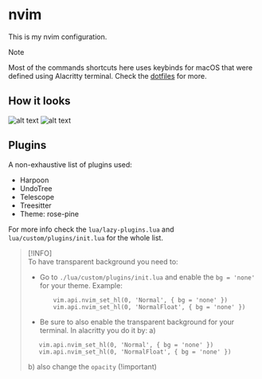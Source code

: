 # nvim

This is my nvim configuration.

> [!NOTE]  
> Most of the commands shortcuts here uses keybinds for macOS that were defined using Alacritty terminal. Check the [dotfiles](https://github.com/Guilospanck/dotfiles) for more.

## How it looks

![alt text](img/nvim.png)
![alt text](img/nvim2.png)

## Plugins

A non-exhaustive list of plugins used:

- Harpoon
- UndoTree
- Telescope
- Treesitter
- Theme: rose-pine

For more info check the `lua/lazy-plugins.lua` and `lua/custom/plugins/init.lua` for the whole list.

> [!INFO]  
> To have transparent background you need to:
> - Go to `./lua/custom/plugins/init.lua` and enable the `bg = 'none'` for your theme. Example:
> ```
>        vim.api.nvim_set_hl(0, 'Normal', { bg = 'none' })
>        vim.api.nvim_set_hl(0, 'NormalFloat', { bg = 'none' })
>
> ```
> - Be sure to also enable the transparent background for your terminal. In alacritty you do it by:
> a) 
> ```
>    vim.api.nvim_set_hl(0, 'Normal', { bg = 'none' })
>    vim.api.nvim_set_hl(0, 'NormalFloat', { bg = 'none' })
> ```
> b) also change the `opacity` (!important) 
